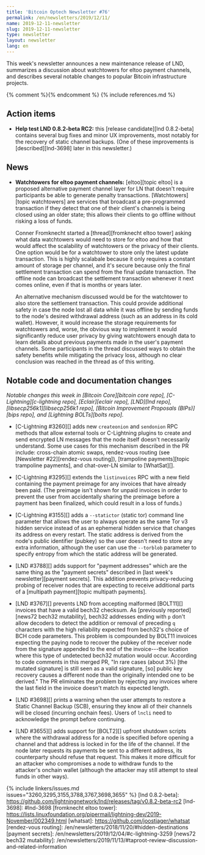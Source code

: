 ```yaml
---
title: 'Bitcoin Optech Newsletter #76'
permalink: /en/newsletters/2019/12/11/
name: 2019-12-11-newsletter
slug: 2019-12-11-newsletter
type: newsletter
layout: newsletter
lang: en
---
```

This week's newsletter announces a new maintenance release of LND,
summarizes a discussion about watchtowers for eltoo payment channels,
and describes several notable changes to popular Bitcoin infrastructure
projects.

{% comment %}<!-- include references.md below the fold but above any Jekyll/Liquid variables-->{% endcomment %}
{% include references.md %}

## Action items

- **Help test LND 0.8.2-beta RC2:** this [release candidate][lnd 0.8.2-beta] contains
  several bug fixes and minor UX improvements, most notably for the
  recovery of static channel backups.  (One of these improvements is
  [described][lnd-3698] later in this newsletter.)

## News

- **Watchtowers for eltoo payment channels:** [eltoo][topic eltoo] is a
  proposed alternative payment channel layer for LN that doesn't require
  participants be able to generate penalty transactions.
  [Watchtowers][topic watchtowers] are services that broadcast a
  pre-programmed transaction if they detect that one of their client's
  channels is being closed using an older state; this allows their
  clients to go offline without risking a loss of funds.

  Conner Fromknecht started a [thread][fromknecht eltoo tower] asking
  what data watchtowers would need to store for eltoo and how that
  would affect the scalability of watchtowers or the privacy of their
  clients.  One option would be for a watchtower to store only the
  latest update transaction.  This is highly scalabale because it only
  requires a constant amount of storage per channel, and it's secure
  because only the final settlement transaction can spend from the
  final update transaction.  The offline node can broadcast the
  settlement transaction whenever it next comes online, even if that
  is months or years later.

  An alternative mechanism discussed would be for the watchtower to also store the
  settlement transaction.  This could provide
  additional safety in case the node lost all data while it was
  offline by sending funds to the node's desired withdrawal address
  (such as an address in its cold wallet).  However, it would
  increase the storage requirements for watchtowers and, worse, the
  obvious way to implement it would significantly reduce user privacy
  by giving watchtowers enough data to learn details about previous
  payments made in the user's payment channels.  Some participants in
  the thread discussed ways to obtain the safety benefits while
  mitigating the privacy loss, although no clear conclusion was
  reached in the thread as of this writing.

## Notable code and documentation changes

*Notable changes this week in [Bitcoin Core][bitcoin core repo],
[C-Lightning][c-lightning repo], [Eclair][eclair repo], [LND][lnd repo],
[libsecp256k1][libsecp256k1 repo], [Bitcoin Improvement Proposals
(BIPs)][bips repo], and [Lightning BOLTs][bolts repo].*

- [C-Lightning #3260][] adds new `createonion` and `sendonion` RPC
  methods that allow external tools or C-Lightning plugins to create and
  send encrypted LN messages that the node itself doesn't necessarily
  understand.  Some use cases for this mechanism described in the PR
  include: cross-chain atomic swaps, rendez-vous routing (see [Newsletter
  #22][rendez-vous routing]), [trampoline payments][topic trampoline
  payments], and chat-over-LN similar to [WhatSat][].

- [C-Lightning #3295][] extends the `listinvoices` RPC with a new field
  containing the payment preimage for any invoices that have already
  been paid.  (The preimage isn't shown for unpaid invoices in order to
  prevent the user from accidentally sharing the preimage before a
  payment has been finalized, which could result in a loss of funds.)

- [C-Lightning #3155][] adds a `--statictor` (static tor) command line
  parameter that allows the user to always operate as the same Tor v3
  hidden service instead of as an ephemeral hidden service that changes
  its address on every restart.  The static address is derived from the
  node's public identifier (pubkey) so the user doesn't need to store
  any extra information, although the user can use the `--torblob`
  parameter to specify entropy from which the static address will be
  generated.

- [LND #3788][] adds support for "payment addresses" which are the same
  thing as the "payment secrets" described in [last week's
  newsletter][payment secrets].  This addition prevents privacy-reducing probing
  of receiver nodes that are expecting to receive additional parts of a
  [multipath payment][topic multipath payments].

- [LND #3767][] prevents LND from accepting malformed [BOLT11][] invoices
  that have a valid bech32 checksum.  As [previously reported][news72
  bech32 mutability], bech32 addresses ending with `p` don't allow
  decoders to detect the addition or removal of preceding `q` characters
  with the high reliability expected from bech32's choice of BCH code
  parameters.  This problem is compounded by BOLT11 invoices expecting
  the paying node to recover the pubkey of the receiver node from the
  signature appended to the end of the invoice---the location where this
  type of undetected bech32 mutation would occur.  According to code
  comments in this merged PR, "In rare cases (about 3%) [the mutated
  signature] is still seen as a valid signature, [so] public key
  recovery causes a different node than the originally intended one to
  be derived." The PR eliminates the problem by rejecting any invoices
  where the last field in the invoice doesn't match its expected length.

- [LND #3698][] prints a warning when the user attempts to restore a
  Static Channel Backup (SCB), ensuring they know all of their channels
  will be closed (incurring onchain fees).  Users of `lncli` need to
  acknowledge the prompt before continuing.

- [LND #3655][] adds support for [BOLT2][] upfront shutdown scripts
  where the withdrawal address for a node is specified before opening a
  channel and that address is locked in for the life of the channel.  If
  the node later requests its payments be sent to a different address,
  its counterparty should refuse that request.  This makes it more
  difficult for an attacker who compromises a node to withdraw funds to
  the attacker's onchain wallet (although the attacker may still
  attempt to steal funds in other ways).

{% include linkers/issues.md issues="3260,3295,3155,3788,3767,3698,3655" %}
[lnd 0.8.2-beta]: https://github.com/lightningnetwork/lnd/releases/tag/v0.8.2-beta-rc2
[lnd-3698]: #lnd-3698
[fromknecht eltoo tower]: https://lists.linuxfoundation.org/pipermail/lightning-dev/2019-November/002349.html
[whatsat]: https://github.com/joostjager/whatsat
[rendez-vous routing]: /en/newsletters/2018/11/20/#hidden-destinations
[payment secrets]: /en/newsletters/2019/12/04/#c-lightning-3259
[news72 bech32 mutability]: /en/newsletters/2019/11/13/#taproot-review-discussion-and-related-information

